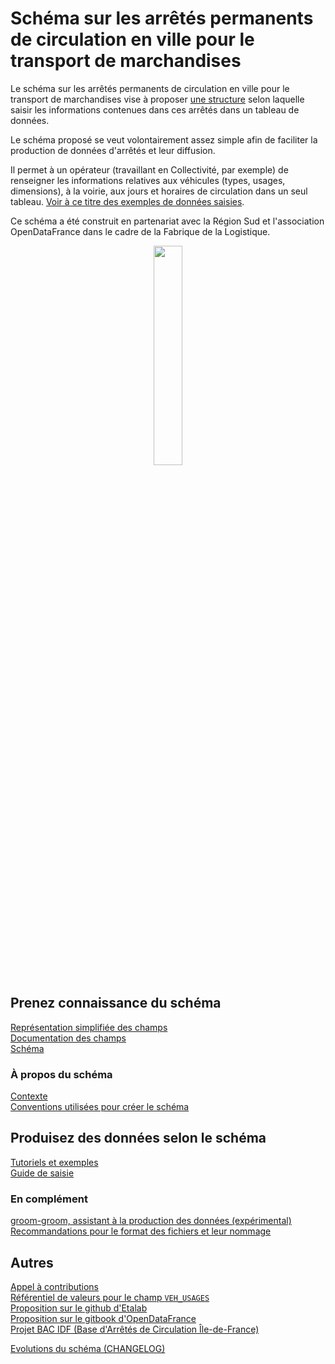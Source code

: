 # Schéma sur les arrêtés permanents de circulation en ville pour le transport de marchandises

Le schéma sur les arrêtés permanents de circulation en ville pour le transport de marchandises vise à proposer [une structure](https://github.com/CEREMA/schema-arrete-circulation-marchandises/blob/master/documentation/schema-page.md) selon laquelle saisir les informations contenues dans ces arrêtés dans un tableau de données.

Le schéma proposé se veut volontairement assez simple afin de faciliter la production de données d'arrêtés et leur diffusion.

Il permet à un opérateur (travaillant en Collectivité, par exemple) de renseigner les informations relatives aux véhicules (types, usages, dimensions), à la voirie, aux jours et horaires de circulation dans un seul tableau. [Voir à ce titre des exemples de données saisies](https://github.com/CEREMA/schema-arrete-circulation-marchandises/blob/master/EXEMPLES.md).

Ce schéma a été construit en partenariat avec la Région Sud et l'association OpenDataFrance dans le cadre de la Fabrique de la Logistique.
<br>
<p align=center>
<img src=https://gblobscdn.gitbook.com/spaces%2F-M8umwbbnQtktzDT0-5_%2Favatar-rectangle-1591200295956.png?alt=media width='30%'>
</p>

## Prenez connaissance du schéma
[Représentation simplifiée des champs](https://github.com/CEREMA/schema-arrete-circulation-marchandises/blob/master/mindmaps/arrete-permanent-circulation.png)  
[Documentation des champs](https://github.com/CEREMA/schema-arrete-circulation-marchandises/blob/master/documentation/schema-page.md)  
[Schéma](https://github.com/CEREMA/schema-arrete-circulation-marchandises/blob/master/schema.json)  

### À propos du schéma
[Contexte](https://github.com/CEREMA/schema-arrete-circulation-marchandises/blob/master/CONTEXTE.md)  
[Conventions utilisées pour créer le schéma](https://github.com/CEREMA/schema-arrete-circulation-marchandises/blob/master/A-PROPOS.md)  

## Produisez des données selon le schéma
[Tutoriels et exemples](https://github.com/CEREMA/schema-arrete-circulation-marchandises/blob/master/EXEMPLES.md)  
[Guide de saisie](https://github.com/CEREMA/schema-arrete-circulation-marchandises/blob/master/GUIDE.md)  
### En complément
[groom-groom, assistant à la production des données (expérimental)](https://cerema-med.shinyapps.io/groom-groom/)  
[Recommandations pour le format des fichiers et leur nommage](https://github.com/CEREMA/schema-arrete-circulation-marchandises/blob/master/FORMAT.md)  

## Autres
[Appel à contributions](https://forms.gle/vUALzEDQqRsY2NgG9)  
[Référentiel de valeurs pour le champ `VEH_USAGES`](https://github.com/CEREMA/schema-arrete-circulation-marchandises/blob/master/referentiels/VEH_USAGES.csv)  
[Proposition sur le github d'Etalab](https://github.com/etalab/schema.data.gouv.fr/issues/157)  
[Proposition sur le gitbook d'OpenDataFrance](https://opendatafrance.gitbook.io/fablog/territoires/chantiers/partage-des-donnees/standardisation/arretes-de-circulation)  
[Projet BAC IDF (Base d'Arrêtés de Circulation Île-de-France)](https://bac-idf.fr/) 

 
[Evolutions du schéma (CHANGELOG)](https://github.com/CEREMA/schema-arrete-circulation-marchandises/blob/master/CHANGELOG.md)
